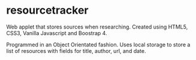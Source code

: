# resourcetracker
Web applet that stores sources when researching. Created using HTML5, CSS3, Vanilla Javascript and Boostrap 4.

Programmed in an Object Orientated fashion. Uses local storage to store a list of resources with fields for title, author,
url, and date. 
